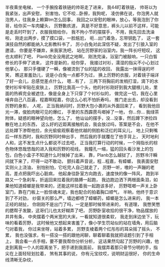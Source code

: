 半夜乘坐电梯，
一个手腕拴着铁链的帅哥走了进来，
我44盯着铁链，
帅哥以为我紧张，出声安慰，
别害怕，它不咬…卧擦，我狗呢，
凌仿佛在说，你泡男人就泡男人，往我身上赖算tm怎么回事，
我回之以安慰的眼神，放心，等我泡到了你哥，给你买一车肉罐头，
厉野歉疚道，
真是不好意思，裤头儿以前不这样，可能是走丢时吓到了，衣服我赔给你，
我不拘小节的摆摆手，
不用，我先回去洗澡啦，
刚走出两步，摸了摸口袋，一脸尴尬，
呃…出门着急，忘带钥匙了，
这一套演技自然的都能纳入北影教科书了，
厉小白兔对此深信不疑，发出了引狼入室的邀请，
你要是不嫌弃，来我家洗吧，
站在厉野家的浴室内，我一阵长吁短叹，
这也太顺利了吧，
Planb完全没用武之地啊，
刚洗完澡，浴室门被敲响，一只白皙修长的手伸了进来，
这件是新的，给你穿，
我接过衬衫，濡湿的指尖不小心划过他掌心，
那只手僵硬了一瞬，像被烫到了似的猛的收回，
我露出一抹得逞的坏笑，
瞧这害羞劲儿，说是小白兔一点都不为过，
换上厉野的衣服，对着镜子端详了好一会儿，总感觉差点什么，
嗯…有了，
三两下将胸前的发梢打湿，滴下的水使衬衫牢牢贴在皮肤上，
厉野比我高一个头，他的衬衫刚好到我大腿根儿处，里面的热裤完全被遮住，像是全身上下只穿了个衬衫似的，
做完这一切，我在心里唾弃自己八百遍，程嘉啊程嘉，你这么心机不怕折寿吗，
推门走出去，却没看到厉野的身影，
人呢，
正当我纳闷时，厉野大包小裹的从外面回来了，
看到我他目光一滞，俊脸肉眼可见的爆红，
手里的东西霹雳乓啷掉了一地，
你…你…
我绿茶附体，疑惑的眼神望向他，怎么了，
他讪讪的摆手，没…没事，然后蹲下渗捡四散在地上的东西，
这么好的近距离接触机会，我会放过吗，答案是不会，
在他不远处蹲下渗帮他捡，余光偷偷观察着他优越的侧脸和泛红的耳尖儿，
地上只剩嘴后一样东西时，我和厉野同时伸出手，
然后我的手就覆在了他手背上，
天时地利人和，这不发生点什么都说不过去吧，
正当我打算行动的时候，一个拇指长的棕色物体悠哉悠哉的进入我和厉野的视线，
我瞳孔一缩，猛的回头看沙发上的包包，白色小盒子不知道什么时候掉了出来，
靠，Planb怎么越狱了，
厉野冷汗瞬间就下来了，吓得一动不敢动，
颤抖着声音说，程…程嘉，有蟑螂，
我表面安慰实则火上浇油，
别怕别怕，它吃完人自己就走了，
厉野一听，嗷的一声蹦的老高，差点把我吓出心脏病，
他起身往卧室方向跑去，速度快的像一阵风，
跑到半路又一个急刹车，折返回来拉着我的胳膊一起跑，
我边跑边洒下两根面条泪，如果他知道蟑螂是我带来的，还能这样拉着我一起跑该多好，
厉野哐啷一声关上卧室门，靠在门板上一脸惊魂未定，我也配合的拍着胸口顺气，
半晌，他终于意识到了不对劲，
纱窗关的那么严，墙边都喷了蟑螂药，蟑螂是怎么进来的，
我一本正经的胡扯，
你刚刚不是出门了吗，一定是那时候带进来的，
有道理，
我憋笑憋的腮帮子发酸，这哥们儿也太好糊弄了吧，
厉野卧室收拾的很干净，物品摆放的井井有条，
中央摆着个两米宽的大床，一看就知道很柔软，
我走到床边坐下，玩味的看着厉野，
这时候他又想起来害羞了，像小学生罚站似的站在墙角，用后脑勺对着我，
你过来坐呀，站着多累，
厉野支棱着两个红彤彤的耳朵摇了摇头，
不累，
我也没强求，有一搭没一搭的跟他闲聊，聊着聊着我就把话题引到了手相上，
我会看一点手相，要不要我帮你分析分析，
这话果然勾起了厉野的兴趣，他走到离我一个人的距离坐下，把手递到我面前，
我摆弄着那只骨节分明的手，指尖在上面轻轻划拉着，
煞有其事的说，
你有元宝纹哎，说明财运很好，
你的生命线清晰无杂纹，